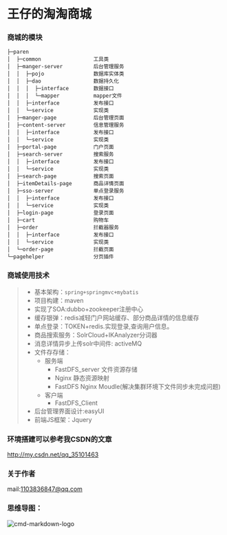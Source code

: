 王仔的淘淘商城
==========

### 商城的模块


```
├─paren
│  ├─common                 工具类
│  ├─manger-server          后台管理服务
│  │  ├─pojo                数据库实体类
│  │  ├─dao                 数据持久化
│  │  │  ├─interface        数据接口
│  │  │  └─mapper           mapper文件
│  │  ├─interface           发布接口
│  │  └─service             实现类
│  ├─manger-page            后台管理页面
│  ├─content-server         信息管理服务
│  │  ├─interface           发布接口
│  │  └─service             实现类
│  ├─portal-page            门户页面
│  ├─search-server          搜索服务
│  │  ├─interface           发布接口
│  │  └─service             实现类
│  ├─search-page            搜索页面
│  ├─itemDetails-page       商品详情页面
│  ├─sso-server             单点登录服务
│  │  ├─interface           发布接口
│  │  └─service             实现类
│  ├─login-page             登录页面
│  ├─cart                   购物车
│  ├─order                  拦截器服务
│  │  ├─interface           发布接口
│  │  └─service             实现类
│  └─order-page             拦截页面
└─pagehelper                分页插件
```


### 商城使用技术


> * 基本架构：`spring+springmvc+mybatis`
> * 项目构建：maven
> * 实现了SOA:dubbo+zookeeper注册中心
> * 缓存银弹：redis减轻门户网站缓存、部分商品详情的信息缓存
> * 单点登录：TOKEN+redis.实现登录,查询用户信息。
> * 商品搜索服务：SolrCloud+IKAnalyzer分词器
> * 消息详情异步上传solr中间件: activeMQ
> * 文件存存储：
>    + 服务端
>        - FastDFS_server 文件资源存储
>        - Nginx 静态资源映射
>        - FastDFS Nginx Moudle(解决集群环境下文件同步未完成问题)
>    + 客户端
>        - FastDFS_Client
> * 后台管理界面设计:easyUI
> * 前端JS框架：Jquery

### 环境搭建可以参考我CSDN的文章
http://my.csdn.net/qq_35101463

### 关于作者
mail:1103836847@qq.com

### 思维导图：
![cmd-markdown-logo](http://118.31.42.117/group1/M00/00/00/rBBSRFpnNhOACgKrAAGp0K_22DU094.png)

